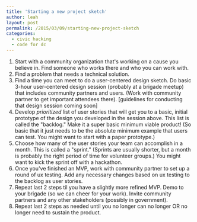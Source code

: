 ```yaml
---
title: 'Starting a new project sketch'
author: leah
layout: post
permalink: /2015/03/09/starting-new-project-sketch
categories:
  - civic hacking
  - code for dc
---
```


1. Start with a community organization that's working on a cause you believe in. Find someone who works there and who you can work with.
1. Find a problem that needs a technical solution.
1. Find a time you can meet to do a user-centered design sketch. Do basic 3-hour user-centered design session (probably at a brigade meetup) that includes community partners and users. (Work with community partner to get important attendees there). [guidelines for conducting that design session coming soon]
1. Develop *prioritized* list of user stories that will get you to a basic, initial prototype of the design you developed in the session above. This list is called the "backlog." Make it a super basic minimum viable product! (So basic that it just needs to be the absolute minimum example that users can test. You might want to start with a paper prototype.)
1. Choose how many of the user stories your team can accomplish in a month. This is called a "sprint." (Sprints are usually shorter, but a month is probably the right period of time for volunteer groups.) You might want to kick the sprint off with a hackathon.
1. Once you've finished an MVP, work with community partner to set up a round of ux testing. Add any necessary changes based on ux testing to the backlog as user stories.
1. Repeat last 2 steps til you have a slightly more refined MVP. Demo to your brigade (so we can cheer for your work). Invite community partners and any other stakeholders (possibly in government).
1. Repeat last 2 steps as needed until you no longer can no longer OR no longer need to sustain the product.
